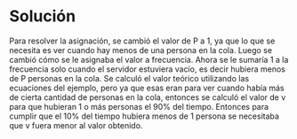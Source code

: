 # Solución

Para resolver la asignación, se cambió el valor de P a 1, ya que lo que se necesita es ver cuando hay menos de una persona en la cola. Luego se cambió cómo se le asignaba el valor a frecuencia. Ahora se le sumaría 1 a la frecuencia solo cuando el servidor estuviera vacío, es decir hubiera menos de P personas en la cola. Se calculó el valor teórico utilizando las ecuaciones del ejemplo, pero ya que esas eran para ver cuando había más de cierta cantidad de personas en la cola, entonces se calculó el valor de v para que hubieran 1 o más personas el 90% del tiempo. Entonces para cumplir que el 10% del tiempo hubiera menos de 1 persona se necesitaba que v fuera menor al valor obtenido. 
